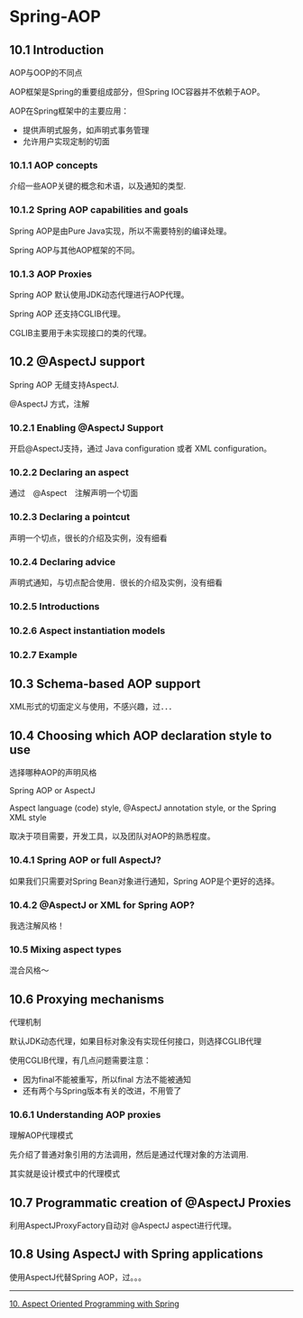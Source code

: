 # Spring-AOP

## 10.1 Introduction

AOP与OOP的不同点

AOP框架是Spring的重要组成部分，但Spring IOC容器并不依赖于AOP。

AOP在Spring框架中的主要应用：
* 提供声明式服务，如声明式事务管理
* 允许用户实现定制的切面

### 10.1.1 AOP concepts

介绍一些AOP关键的概念和术语，以及通知的类型.

### 10.1.2 Spring AOP capabilities and goals

Spring AOP是由Pure Java实现，所以不需要特别的编译处理。

Spring AOP与其他AOP框架的不同。

### 10.1.3 AOP Proxies

Spring AOP 默认使用JDK动态代理进行AOP代理。

Spring AOP 还支持CGLIB代理。

CGLIB主要用于未实现接口的类的代理。

## 10.2 @AspectJ support

Spring AOP 无缝支持AspectJ.

@AspectJ 方式，注解

### 10.2.1 Enabling @AspectJ Support

开启@AspectJ支持，通过 Java configuration 或者 XML configuration。

### 10.2.2 Declaring an aspect 

通过　@Aspect　注解声明一个切面

### 10.2.3 Declaring a pointcut

声明一个切点，很长的介绍及实例，没有细看

### 10.2.4 Declaring advice

声明式通知，与切点配合使用．很长的介绍及实例，没有细看

### 10.2.5 Introductions

### 10.2.6 Aspect instantiation models

### 10.2.7 Example

## 10.3 Schema-based AOP support

XML形式的切面定义与使用，不感兴趣，过．．．

## 10.4 Choosing which AOP declaration style to use

选择哪种AOP的声明风格

Spring AOP or AspectJ

Aspect language (code) style, @AspectJ annotation style, or the Spring XML style

取决于项目需要，开发工具，以及团队对AOP的熟悉程度。

### 10.4.1 Spring AOP or full AspectJ?

如果我们只需要对Spring Bean对象进行通知，Spring AOP是个更好的选择。

### 10.4.2 @AspectJ or XML for Spring AOP?

我选注解风格！

### 10.5 Mixing aspect types

混合风格～

## 10.6 Proxying mechanisms

代理机制

默认JDK动态代理，如果目标对象没有实现任何接口，则选择CGLIB代理

使用CGLIB代理，有几点问题需要注意：
* 因为final不能被重写，所以final 方法不能被通知
* 还有两个与Spring版本有关的改进，不用管了

### 10.6.1 Understanding AOP proxies

理解AOP代理模式

先介绍了普通对象引用的方法调用，然后是通过代理对象的方法调用.

其实就是设计模式中的代理模式

## 10.7 Programmatic creation of @AspectJ Proxies

利用AspectJProxyFactory自动对 @AspectJ aspect进行代理。

## 10.8 Using AspectJ with Spring applications

使用AspectJ代替Spring AOP，过。。。

---
[10. Aspect Oriented Programming with Spring](https://docs.spring.io/spring/docs/4.2.x/spring-framework-reference/html/aop.html)